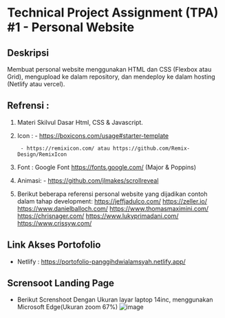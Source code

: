 # Technical Project Assignment (TPA) #1 - Personal Website

## Deskripsi

Membuat personal website menggunakan HTML dan CSS (Flexbox atau Grid), mengupload ke dalam repository, dan mendeploy ke dalam hosting (Netlify atau vercel).

## Refrensi :

1.  Materi Skilvul Dasar Html, CSS & Javascript.

2.  Icon : - https://boxicons.com/usage#starter-template

         - https://remixicon.com/ atau https://github.com/Remix-Design/RemixIcon

3.  Font : Google Font https://fonts.google.com/ (Major & Poppins)

4.  Animasi: - https://github.com/jlmakes/scrollreveal

5.  Berikut beberapa referensi personal website yang dijadikan contoh dalam tahap development:
    https://jeffjadulco.com/
    https://zeller.io/
    https://www.danielballoch.com/
    https://www.thomasmaximini.com/
    https://chrisnager.com/
    https://www.lukyprimadani.com/
    https://www.crissyw.com/

## Link Akses Portofolio

- Netlify : https://portofolio-panggihdwialamsyah.netlify.app/

## Scrensoot Landing Page

- Berikut Screnshoot Dengan Ukuran layar laptop 14inc, menggunakan Microsoft Edge(Ukuran zoom 67%)
  ![image](https://user-images.githubusercontent.com/77493833/229688542-a167b4c7-c411-4d29-af9e-cf705866aae8.png)
